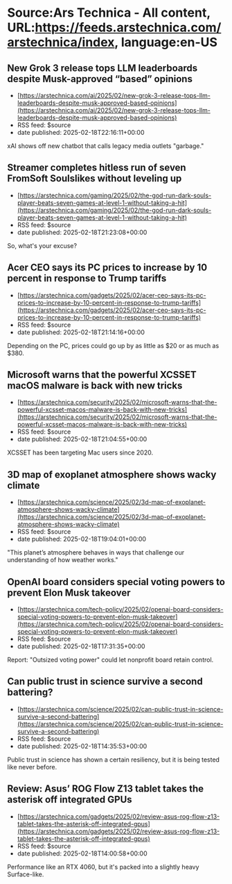 # Source:Ars Technica - All content, URL:https://feeds.arstechnica.com/arstechnica/index, language:en-US

## New Grok 3 release tops LLM leaderboards despite Musk-approved “based” opinions
 - [https://arstechnica.com/ai/2025/02/new-grok-3-release-tops-llm-leaderboards-despite-musk-approved-based-opinions](https://arstechnica.com/ai/2025/02/new-grok-3-release-tops-llm-leaderboards-despite-musk-approved-based-opinions)
 - RSS feed: $source
 - date published: 2025-02-18T22:16:11+00:00

xAI shows off new chatbot that calls legacy media outlets "garbage."

## Streamer completes hitless run of seven FromSoft Soulslikes without leveling up
 - [https://arstechnica.com/gaming/2025/02/the-god-run-dark-souls-player-beats-seven-games-at-level-1-without-taking-a-hit](https://arstechnica.com/gaming/2025/02/the-god-run-dark-souls-player-beats-seven-games-at-level-1-without-taking-a-hit)
 - RSS feed: $source
 - date published: 2025-02-18T21:23:08+00:00

So, what's your excuse?

## Acer CEO says its PC prices to increase by 10 percent in response to Trump tariffs
 - [https://arstechnica.com/gadgets/2025/02/acer-ceo-says-its-pc-prices-to-increase-by-10-percent-in-response-to-trump-tariffs](https://arstechnica.com/gadgets/2025/02/acer-ceo-says-its-pc-prices-to-increase-by-10-percent-in-response-to-trump-tariffs)
 - RSS feed: $source
 - date published: 2025-02-18T21:14:16+00:00

Depending on the PC, prices could go up by as little as $20 or as much as $380.

## Microsoft warns that the powerful XCSSET macOS malware is back with new tricks
 - [https://arstechnica.com/security/2025/02/microsoft-warns-that-the-powerful-xcsset-macos-malware-is-back-with-new-tricks](https://arstechnica.com/security/2025/02/microsoft-warns-that-the-powerful-xcsset-macos-malware-is-back-with-new-tricks)
 - RSS feed: $source
 - date published: 2025-02-18T21:04:55+00:00

XCSSET has been targeting Mac users since 2020.

## 3D map of exoplanet atmosphere shows wacky climate
 - [https://arstechnica.com/science/2025/02/3d-map-of-exoplanet-atmosphere-shows-wacky-climate](https://arstechnica.com/science/2025/02/3d-map-of-exoplanet-atmosphere-shows-wacky-climate)
 - RSS feed: $source
 - date published: 2025-02-18T19:04:01+00:00

"This planet’s atmosphere behaves in ways that challenge our understanding of how weather works."

## OpenAI board considers special voting powers to prevent Elon Musk takeover
 - [https://arstechnica.com/tech-policy/2025/02/openai-board-considers-special-voting-powers-to-prevent-elon-musk-takeover](https://arstechnica.com/tech-policy/2025/02/openai-board-considers-special-voting-powers-to-prevent-elon-musk-takeover)
 - RSS feed: $source
 - date published: 2025-02-18T17:31:35+00:00

Report: "Outsized voting power" could let nonprofit board retain control.

## Can public trust in science survive a second battering?
 - [https://arstechnica.com/science/2025/02/can-public-trust-in-science-survive-a-second-battering](https://arstechnica.com/science/2025/02/can-public-trust-in-science-survive-a-second-battering)
 - RSS feed: $source
 - date published: 2025-02-18T14:35:53+00:00

Public trust in science has shown a certain resiliency, but it is being tested like never before.

## Review: Asus’ ROG Flow Z13 tablet takes the asterisk off integrated GPUs
 - [https://arstechnica.com/gadgets/2025/02/review-asus-rog-flow-z13-tablet-takes-the-asterisk-off-integrated-gpus](https://arstechnica.com/gadgets/2025/02/review-asus-rog-flow-z13-tablet-takes-the-asterisk-off-integrated-gpus)
 - RSS feed: $source
 - date published: 2025-02-18T14:00:58+00:00

Performance like an RTX 4060, but it's packed into a slightly heavy Surface-like.

